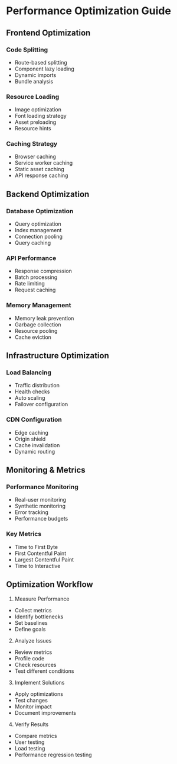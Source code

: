 # Performance Optimization Guide

## Frontend Optimization

### Code Splitting
- Route-based splitting
- Component lazy loading
- Dynamic imports
- Bundle analysis

### Resource Loading
- Image optimization
- Font loading strategy
- Asset preloading
- Resource hints

### Caching Strategy
- Browser caching
- Service worker caching
- Static asset caching
- API response caching

## Backend Optimization

### Database Optimization
- Query optimization
- Index management
- Connection pooling
- Query caching

### API Performance
- Response compression
- Batch processing
- Rate limiting
- Request caching

### Memory Management
- Memory leak prevention
- Garbage collection
- Resource pooling
- Cache eviction

## Infrastructure Optimization

### Load Balancing
- Traffic distribution
- Health checks
- Auto scaling
- Failover configuration

### CDN Configuration
- Edge caching
- Origin shield
- Cache invalidation
- Dynamic routing

## Monitoring & Metrics

### Performance Monitoring
- Real-user monitoring
- Synthetic monitoring
- Error tracking
- Performance budgets

### Key Metrics
- Time to First Byte
- First Contentful Paint
- Largest Contentful Paint
- Time to Interactive

## Optimization Workflow

1. Measure Performance
- Collect metrics
- Identify bottlenecks
- Set baselines
- Define goals

2. Analyze Issues
- Review metrics
- Profile code
- Check resources
- Test different conditions

3. Implement Solutions
- Apply optimizations
- Test changes
- Monitor impact
- Document improvements

4. Verify Results
- Compare metrics
- User testing
- Load testing
- Performance regression testing
